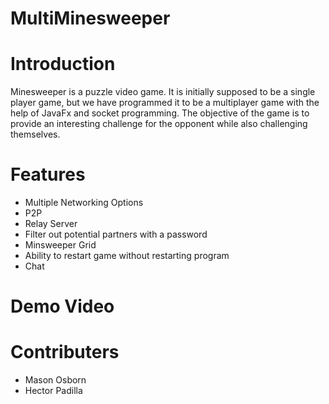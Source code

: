 # MultiMinesweeper
# Introduction
Minesweeper is a puzzle video game. It is initially supposed to be a single player game, but we have programmed it to be a multiplayer game with the help of JavaFx and socket programming. The objective of the game is to provide an interesting challenge for the opponent while also challenging themselves.
# Features
* Multiple Networking Options
 * P2P
 * Relay Server
* Filter out potential partners with a password
* Minsweeper Grid
* Ability to restart game without restarting program
* Chat
# Demo Video
# Contributers
* Mason Osborn
* Hector Padilla
